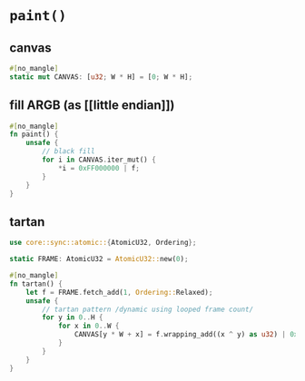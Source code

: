 # `paint()`

## canvas

```Rust
#[no_mangle]
static mut CANVAS: [u32; W * H] = [0; W * H];
```

## fill ARGB (as [[little endian]])
```Rust
#[no_mangle]
fn paint() {
    unsafe {
		// black fill
        for i in CANVAS.iter_mut() {
            *i = 0xFF000000 | f;
        }
    }
}
```

## tartan

```Rust
use core::sync::atomic::{AtomicU32, Ordering};

static FRAME: AtomicU32 = AtomicU32::new(0);

#[no_mangle]
fn tartan() {
    let f = FRAME.fetch_add(1, Ordering::Relaxed);
    unsafe {
		// tartan pattern /dynamic using looped frame count/
        for y in 0..H {
            for x in 0..W {
                CANVAS[y * W + x] = f.wrapping_add((x ^ y) as u32) | 0xFF000000;
            }
        }
    }
}
```
